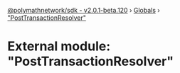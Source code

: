 [@polymathnetwork/sdk - v2.0.1-beta.120](../README.md) › [Globals](../globals.md) › ["PostTransactionResolver"](_posttransactionresolver_.md)

# External module: "PostTransactionResolver"
